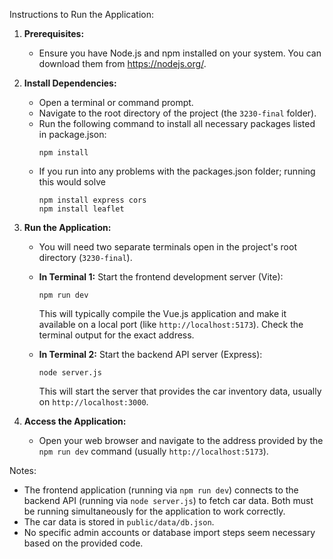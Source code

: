 Instructions to Run the Application:

1.  **Prerequisites:**
    * Ensure you have Node.js and npm installed on your system. You can download them from https://nodejs.org/.

2.  **Install Dependencies:**
    * Open a terminal or command prompt.
    * Navigate to the root directory of the project (the `3230-final` folder).
    * Run the following command to install all necessary packages listed in package.json:
        ```
        npm install
        ```
    * If you run into any problems with the packages.json folder; running this would solve
        ```
        npm install express cors
        npm install leaflet
        ```

3.  **Run the Application:**
    * You will need two separate terminals open in the project's root directory (`3230-final`).
    * **In Terminal 1:** Start the frontend development server (Vite):
        ```
        npm run dev
        ```
        This will typically compile the Vue.js application and make it available on a local port (like `http://localhost:5173`). Check the terminal output for the exact address.

    * **In Terminal 2:** Start the backend API server (Express):
        ```
        node server.js
        ```
        This will start the server that provides the car inventory data, usually on `http://localhost:3000`.

4.  **Access the Application:**
    * Open your web browser and navigate to the address provided by the `npm run dev` command (usually `http://localhost:5173`).

Notes:
* The frontend application (running via `npm run dev`) connects to the backend API (running via `node server.js`) to fetch car data. Both must be running simultaneously for the application to work correctly.
* The car data is stored in `public/data/db.json`.
* No specific admin accounts or database import steps seem necessary based on the provided code.
